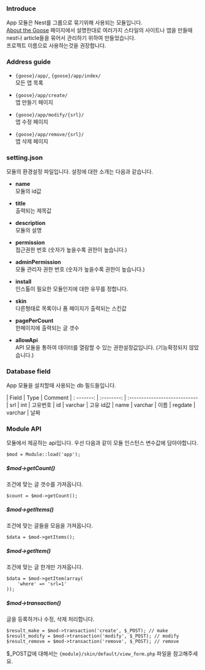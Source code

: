 ### Introduce
App 모듈은 Nest를 그룹으로 묶기위해 사용되는 모듈입니다.  
[About the Goose](http://redgoosedev.github.io/goose/#Introduce/AboutTheGoose) 페이지에서 설명한대로 여러가지 스타일의 사이트나 앱을 만들때 nest나 article들을 묶어서 관리하기 위하여 만들었습니다.  
프로젝트 이름으로 사용하는것을 권장합니다.


### Address guide
* `{goose}/app/`, `{goose}/app/index/`  
모든 앱 목록

* `{goose}/app/create/`  
앱 만들기 페이지

* `{goose}/app/modify/{srl}/`  
앱 수정 페이지

* `{goose}/app/remove/{srl}/`  
앱 삭제 페이지


### setting.json
모듈의 환경설정 파일입니다. 설정에 대한 소개는 다음과 같습니다.

* __name__  
모듈의 id값

* __title__  
출력되는 제목값

* __description__  
모듈의 설명

* __permission__  
접근권한 번호 (숫자가 높을수록 권한이 높습니다.)

* __adminPermission__  
모듈 관리자 권한 번호 (숫자가 높을수록 권한이 높습니다.)

* __install__  
인스톨이 필요한 모듈인지에 대한 유무를 정합니다.

* __skin__  
다른형태로 목록이나 폼 페이지가 출력되는 스킨값

* __pagePerCount__  
한페이지에 출력되는 글 갯수

* __allowApi__  
API 모듈을 통하여 데이터를 열람할 수 있는 권한설정값입니다. (기능확정되지 않았습니다.)


### Database field
App 모듈을 설치할때 사용되는 db 필드들입니다.

| Field      | Type       | Comment
| : -------: | :--------: | :----------------------------
| srl        | int        | 고유번호
| id         | varchar    | 고유 id값
| name       | varchar    | 이름
| regdate    | varchar    | 날짜


### Module API
모듈에서 제공하는 api입니다. 우선 다음과 같이 모듈 인스턴스 변수값에 담아야합니다.
```
$mod = Module::load('app');
```

##### $mod->getCount()
조건에 맞는 글 갯수를 가져옵니다.  
```
$count = $mod->getCount();
```

##### $mod->getItems()
조건에 맞는 글들을 모음을 가져옵니다.
```
$data = $mod->getItems();
```

##### $mod->getItem()
조건에 맞는 글 한개만 가져옵니다.
```
$data = $mod->getItem(array(
	'where' => 'srl=1'
));
```

##### $mod->transaction()
글을 등록하거나 수정, 삭제 처리합니다.
```
$result_make = $mod->transaction('create', $_POST); // make
$result_modify = $mod->transaction('modify', $_POST); // modify
$result_remove = $mod->transaction('remove', $_POST); // remove
```
$\_POST값에 대해서는 `{module}/skin/default/view_form.php` 파일을 참고해주세요.